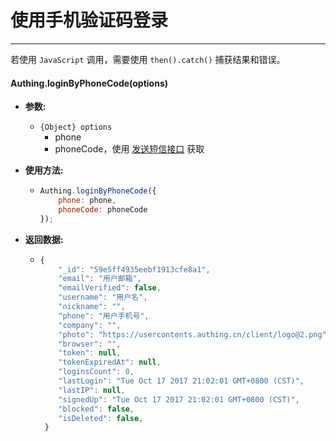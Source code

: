 # 使用手机验证码登录

----------

若使用 ```JavaScript``` 调用，需要使用 ```then().catch()``` 捕获结果和错误。

#### Authing.loginByPhoneCode(options)

- **参数:**

  - ```{Object} options```
    - phone
    - phoneCode，使用 [发送短信接口](/user_service/send_phone_code.md) 获取

- **使用方法:**

  - ``` javascript
	Authing.loginByPhoneCode({
		phone: phone,
		phoneCode: phoneCode
	});
  	```

- **返回数据:**

  - ``` javascript
	{
        "_id": "59e5ff4935eebf1913cfe8a1",
        "email": "用户邮箱",
        "emailVerified": false,
        "username": "用户名",
        "nickname": "",
        "phone": "用户手机号",
        "company": "",
        "photo": "https://usercontents.authing.cn/client/logo@2.png",
        "browser": "",
        "token": null,
        "tokenExpiredAt": null,
        "loginsCount": 0,
        "lastLogin": "Tue Oct 17 2017 21:02:01 GMT+0800 (CST)",
        "lastIP": null,
        "signedUp": "Tue Oct 17 2017 21:02:01 GMT+0800 (CST)",
        "blocked": false,
        "isDeleted": false,
     }
    ```